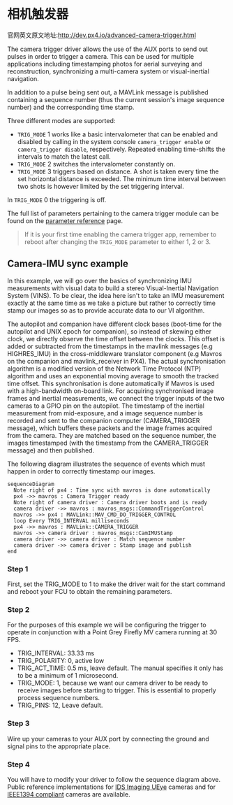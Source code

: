 # 相机触发器

官网英文原文地址:http://dev.px4.io/advanced-camera-trigger.html

The camera trigger driver allows the use of the AUX ports to send out pulses in
order to trigger a camera. This can be used for multiple applications including
timestamping photos for aerial surveying and reconstruction, synchronizing a
multi-camera system or visual-inertial navigation.

In addition to a pulse being sent out, a MAVLink message is published containing
a sequence number (thus the current session's image sequence number) and the
corresponding time stamp.

Three different modes are supported:

- `TRIG_MODE` 1 works like a basic intervalometer that can be enabled and disabled by calling in the system console `camera_trigger enable` or `camera_trigger disable`, respectively. Repeated enabling time-shifts the intervals to match the latest call.
- `TRIG_MODE` 2 switches the intervalometer constantly on.
- `TRIG_MODE` 3 triggers based on distance. A shot is taken every time the set horizontal distance is exceeded. The minimum time interval between two shots is however limited by the set triggering interval.

In `TRIG_MODE` 0 the triggering is off.

The full list of parameters pertaining to the camera trigger module can be found
on the [parameter reference](https://pixhawk.org/firmware/parameters#camera_trigger) page.


> If it is your first time enabling the camera trigger app, remember to reboot
after changing the `TRIG_MODE` parameter to either 1, 2 or 3.


## Camera-IMU sync example

In this example, we will go over the basics of synchronizing IMU measurements with visual data to build a stereo Visual-Inertial Navigation System (VINS). To be clear, the idea here isn't to take an IMU measurement exactly at the same time as we take a picture but rather to correctly time stamp our images so as to provide accurate data to our VI algorithm.

The autopilot and companion have different clock bases (boot-time for the autopilot and UNIX epoch for companion), so instead of skewing either clock, we directly observe the time offset between the clocks. This offset is added or subtracted from the timestamps in the mavlink messages (e.g HIGHRES_IMU) in the cross-middleware translator component (e.g Mavros on the companion and mavlink_receiver in PX4). The actual synchronisation algorithm is a modified version of the Network Time Protocol (NTP) algorithm and uses an exponential moving average to smooth the tracked time offset. This synchronisation is done automatically if Mavros is used with a high-bandwidth on-board link.
For acquiring synchronised image frames and inertial measurements, we connect the trigger inputs of the two cameras to a GPIO pin on the autopilot. The timestamp of the inertial measurement from mid-exposure, and a image sequence number is recorded and sent to the companion computer (CAMERA_TRIGGER message), which buffers these packets and the image frames acquired from the camera. They are matched based on the sequence number, the images timestamped (with the timestamp from the CAMERA_TRIGGER message) and then published.

The following diagram illustrates the sequence of events which must happen in order to correctly timestamp our images.

```mermaid
sequenceDiagram
  Note right of px4 : Time sync with mavros is done automatically
  px4 ->> mavros : Camera Trigger ready
  Note right of camera driver : Camera driver boots and is ready
  camera driver ->> mavros : mavros_msgs::CommandTriggerControl
  mavros ->> px4 : MAVLink::MAV_CMD_DO_TRIGGER_CONTROL
  loop Every TRIG_INTERVAL milliseconds
  px4 ->> mavros : MAVLink::CAMERA_TRIGGER
  mavros ->> camera driver : mavros_msgs::CamIMUStamp
  camera driver ->> camera driver : Match sequence number
  camera driver ->> camera driver : Stamp image and publish
end
```

### Step 1

First, set the TRIG_MODE to 1 to make the driver wait for the start command and
reboot your FCU to obtain the remaining parameters.

### Step 2

For the purposes of this example we will be configuring the trigger to operate
in conjunction with a Point Grey Firefly MV camera running at 30 FPS.

- TRIG_INTERVAL: 33.33 ms
- TRIG_POLARITY: 0, active low
- TRIG_ACT_TIME: 0.5 ms, leave default. The manual specifies it only has to be a
  minimum of 1 microsecond.
- TRIG_MODE: 1, because we want our camera driver to be ready to receive images
  before starting to trigger. This is essential to properly process sequence
  numbers.
- TRIG_PINS: 12, Leave default.

### Step 3

Wire up your cameras to your AUX port by connecting the ground and signal pins to
the appropriate place.

### Step 4

You will have to modify your driver to follow the sequence diagram above. Public
reference implementations for [IDS Imaging UEye](https://github.com/ProjectArtemis/ueye_cam)
cameras and for [IEEE1394 compliant](https://github.com/andre-nguyen/camera1394) cameras are available.